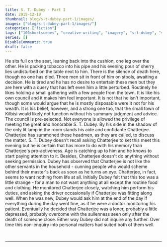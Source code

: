 ```yaml
---
title: S. T. Dubey - Part I
date: 2015-12-19
thumbnail: blog/s-t-dubey-part-1/images/
images: ["blog/s-t-dubey-part-1/images/"]
categories: ["fiction"]
tags: ["100shortscenes", "creative-writing", "imagery", "s-t-dubey", "scenes"]
series: []
DisableComments: true
draft: false
---
```


He sits full on the seat, leaning back into the cushion, one leg over the other. He is packing tobacco into his pipe and his evening pour of sherry lies undisturbed on the table next to him. There is the silence of death here, though no one has died. Three men sit in front of him on stools, awaiting a decision. He is tired and he has no desire to entertain these men but they are here with a query that has left even him a little perturbed. Routinely he likes holding a small gathering with a few people from the town. It is like his own council and it makes him feel important. It is not that he isn't important, though some would argue that he is mostly disposable were it not for his wealth. It is his belief, however, and a strong one too, that the small town of Kilbisi would likely not function without his summary judgment and advice. The council is pre-selected. Not everyone is allowed the privilege of meeting the great and honorable S. T. Dubey. By his side in the shadow of the only lit lamp in the room stands his aide and confidante Chatterjee. Chatterjee has summoned these headmen, as they are called, to discuss the matter. S. T. Dubey doesn't recall asking Chatterjee to set this meet this evening but he is certain that has more to do with his memory than Chatterjee's pro-activeness. Age is catching up to him and he knows to start paying attention to it. Besides, Chatterjee doesn't do anything without seeking permission. Dubey has observed that Chatterjee is not like the other servants in the household - cunning people who would scheme behind their master's back as soon as he turns an eye. Chatterjee, in fact, seems to want nothing from life at all. Initially Dubey felt that this too was a little strange - for a man to not want anything at all except the routine food and clothing. He monitored Chatterjee closely, watching him perform his duties, and asking the driver occasionally if Chatterjee was fitting along well. When he was new, Dubey would ask him at the end of the day if everything during the day went fine, as if he were a doctor monitoring his patient. Eventually he decided that Chatterjee was a loner, probably a little depressed, probably overcome with the sullenness seen only after the death of someone close. Either way Dubey did not inquire any further. Over time this non-enquiry into personal matters had suited both of them well.

<br>

---